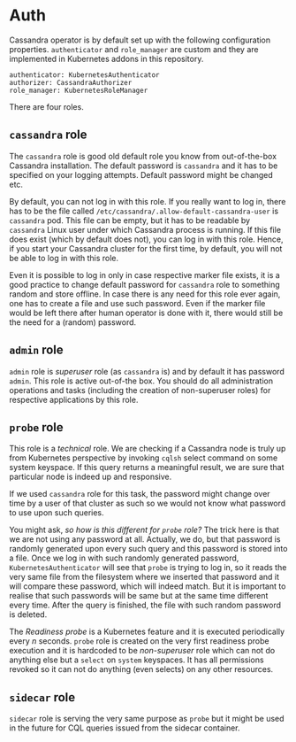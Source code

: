 # Auth

Cassandra operator is by default set up with the following 
configuration properties. `authenticator` and `role_manager` 
are custom and they are implemented in Kubernetes addons in this 
repository.

```
authenticator: KubernetesAuthenticator
authorizer: CassandraAuthorizer
role_manager: KubernetesRoleManager
```

There are four roles.

## `cassandra` role

The `cassandra` role is good old default role you know from 
out-of-the-box Cassandra installation. The default password 
is `cassandra` and it has to be specified on your logging attempts. 
Default password might be changed etc.

By default, you can not log in with this role. If you really want to log in, 
there has to be the file called `/etc/cassandra/.allow-default-cassandra-user` is `cassandra` pod. 
This file can be empty, but it has to be readable by `cassandra` Linux user under which Cassandra 
process is running. If this file does exist (which by default does not), you can log in with 
this role. Hence, if you start your Cassandra cluster for the first time, by default, you will not 
be able to log in with this role.

Even it is possible to log in only in case respective marker file exists, it is 
a good practice to change default password for `cassandra` role to something random 
and store offline. In case there is any need for this role ever again, one has to 
create a file and use such password. Even if the marker file would be left there 
after human operator is done with it, there would still be the need for a (random) password.

## `admin` role

`admin` role is _superuser_ role (as `cassandra` is) and by default it has password `admin`. This 
role is active out-of-the box. You should do all administration operations and tasks (including the 
creation of non-superuser roles) for respective applications by this role.

## `probe` role

This role is a _technical_ role. We are checking if a Cassandra node is truly up from Kubernetes 
perspective by invoking `cqlsh` select command on some system keyspace. If this query returns a meaningful 
result, we are sure that particular node is indeed up and responsive.

If we used `cassandra` role for this task, the password might change over time by a user of that cluster 
as such so we would not know what password to use upon such queries.

You might ask, _so how is this different for `probe` role?_ The trick here is that we are not using any 
password at all. Actually, we do, but that password is randomly generated upon every such query and this 
password is stored into a file. Once we log in with such randomly generated password, `KubernetesAuthenticator` 
will see that `probe` is trying to log in, so it reads the very same file from the filesystem where 
we inserted that password and it will compare these password, which will indeed match. But it is important 
to realise that such passwords will be same but at the same time different every time. After the query is finished, the file 
with such random password is deleted.

The _Readiness probe_ is a Kubernetes feature and it is executed periodically every _n_ seconds. 
`probe` role is created on the very first readiness probe execution and it is hardcoded to be _non-superuser_ role 
which can not do anything else but a `select` on `system` keyspaces. It has all permissions revoked so it can not 
do anything (even selects) on any other resources.

## `sidecar` role

`sidecar` role is serving the very same purpose as `probe` but it might be used in 
the future for CQL queries issued from the sidecar container.